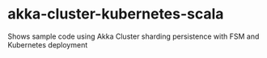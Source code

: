 # akka-cluster-kubernetes-scala
Shows sample code using Akka Cluster sharding persistence with FSM and Kubernetes deployment
